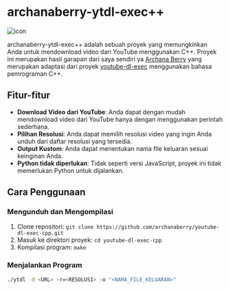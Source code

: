 # archanaberry-ytdl-exec++

![icon](archanaberry/icon.png)

archanaberry-ytdl-exec++ adalah sebuah proyek yang memungkinkan Anda untuk mendownload video dari YouTube menggunakan C++. Proyek ini merupakan hasil garapan dari saya sendiri ya [Archana Berry](https://github.com/archanaberry) yang merupakan adaptasi dari proyek [youtube-dl-exec](https://github.com/microlinkhq/youtube-dl-exec) menggunakan bahasa pemrograman C++.

## Fitur-fitur
- **Download Video dari YouTube**: Anda dapat dengan mudah mendownload video dari YouTube hanya dengan menggunakan perintah sederhana.
- **Pilihan Resolusi**: Anda dapat memilih resolusi video yang ingin Anda unduh dari daftar resolusi yang tersedia.
- **Output Kustom**: Anda dapat menentukan nama file keluaran sesuai keinginan Anda.
- **Python tidak diperlukan**: Tidak seperti versi JavaScript, proyek ini tidak memerlukan Python untuk dijalankan.

## Cara Penggunaan
### Mengunduh dan Mengompilasi
1. Clone repositori: `git clone https://github.com/archanaberry/youtube-dl-exec-cpp.git`
2. Masuk ke direktori proyek: `cd youtube-dl-exec-cpp`
3. Kompilasi program: `make`

### Menjalankan Program
```sh
./ytdl -d <URL> -r=<RESOLUSI> -o "<NAMA_FILE_KELUARAN>"
